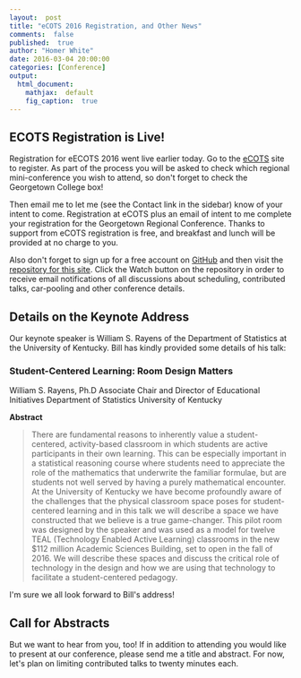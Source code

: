 ```yaml
---
layout:  post
title: "eCOTS 2016 Registration, and Other News"
comments:  false
published:  true
author: "Homer White"
date: 2016-03-04 20:00:00
categories: [Conference]
output:
  html_document:
    mathjax:  default
    fig_caption:  true
---
```



## ECOTS Registration is Live!

Registration for eECOTS 2016 went live earlier today.  Go to the [eCOTS](https://www.causeweb.org/cause/ecots/ecots16) site to register.  As part of the process you will be asked to check which regional mini-conference you wish to attend, so don't forget to check the Georgetown College box!

Then email me to let me (see the Contact link in the sidebar) know of your intent to come.  Registration at eCOTS plus an email of intent to me complete your registration for the Georgetown Regional Conference. Thanks to support from eCOTS registration is free, and breakfast and lunch will be provided at no charge to you.

Also don't forget to sign up for a free account on [GitHub](https://github.com/) and then visit the [repository for this site](https://github.com/homerhanumat/ecots16ky).  Click the Watch button on the repository in order to receive email notifications of all discussions about scheduling, contributed talks, car-pooling and other conference details.

## Details on the Keynote Address

Our keynote speaker is William S. Rayens of the Department of Statistics at the University of Kentucky.  Bill has kindly provided some details of his talk:

### Student-Centered Learning:  Room Design Matters

William S. Rayens, Ph.D
Associate Chair and Director of Educational Initiatives
Department of Statistics
University of Kentucky
 
**Abstract**

>There are fundamental reasons to inherently value a student-centered, activity-based classroom in which students are active participants in their own learning.  This can be especially important in a statistical reasoning course where students need to appreciate the role of the mathematics that underwrite the familiar formulae, but are students not well served by having a purely mathematical encounter.  At the University of Kentucky we have become profoundly aware of the challenges that the physical classroom space poses for student-centered learning and in this talk we will describe a space we have constructed that we believe is a true game-changer.   This pilot room was designed by the speaker and was used as a model for twelve TEAL (Technology Enabled Active Learning) classrooms in the new $112 million Academic Sciences Building, set to open in the fall of 2016.  We will describe these spaces and discuss the critical role of technology in the design and how we are using that technology to facilitate a student-centered pedagogy.

I'm sure we all look forward to Bill's address!

## Call for Abstracts

But we want to hear from you, too!  If in addition to attending you would like to present at our conference, please send me a title and abstract.  For now, let's plan on limiting contributed talks to twenty minutes each.

